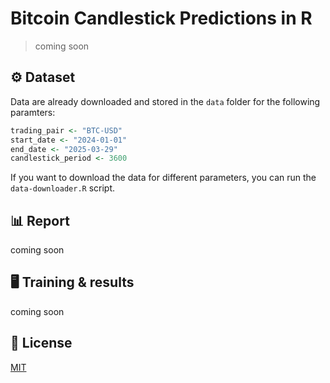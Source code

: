 # Bitcoin Candlestick Predictions in R

> coming soon

## ⚙️ Dataset

Data are already downloaded and stored in the `data` folder for the following paramters:
```R
trading_pair <- "BTC-USD"
start_date <- "2024-01-01"
end_date <- "2025-03-29"
candlestick_period <- 3600
```

If you want to download the data for different parameters, you can run the `data-downloader.R` script.

## 📊 Report

coming soon

## 🖥️ Training & results

coming soon

## 📄 License

[MIT](LICENSE)

